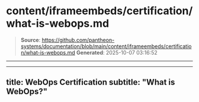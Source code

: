 # content/iframeembeds/certification/what-is-webops.md

> **Source**: https://github.com/pantheon-systems/documentation/blob/main/content/iframeembeds/certification/what-is-webops.md
> **Generated**: 2025-10-07 03:16:52

---

---
title: WebOps Certification
subtitle: "What is WebOps?"
---

<Partial file="certification-guide/what-is-webops.md" />

